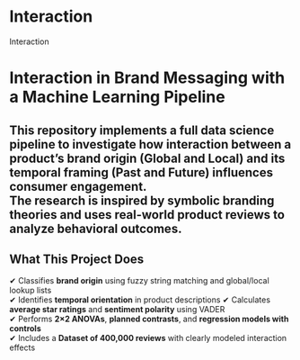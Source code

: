 # Interaction
Interaction
# Interaction in Brand Messaging with a Machine Learning Pipeline
This repository implements a full data science pipeline to investigate how **interaction** between a product’s **brand origin** (Global and Local) and its **temporal framing** (Past and Future) influences **consumer engagement**.  
The research is inspired by symbolic branding theories and uses real-world product reviews to analyze behavioral outcomes.
---
## What This Project Does

✔ Classifies **brand origin** using fuzzy string matching and global/local lookup lists  
✔ Identifies **temporal orientation** in product descriptions 
✔ Calculates **average star ratings** and **sentiment polarity** using VADER  
✔ Performs **2×2 ANOVAs**, **planned contrasts**, and **regression models with controls**  
✔ Includes a **Dataset of 400,000 reviews** with clearly modeled interaction effects  


